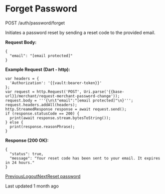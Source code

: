 # Forget Password

#### 

[](#post-auth-password-forget)

POST /auth/password/forget

Initiates a password reset by sending a reset code to the provided email.

**Request Body:**

```
{
  "email": "[email protected]"
}
```

**Example Request (Dart - http):**

```
var headers = {
  'Authorization': '{{vault:bearer-token}}'
};
var request = http.Request('POST', Uri.parse('{{base-url}}/merchant/request-merchant-password-change'));
request.body = '''{\n\t"email":"[email protected]"\n}''';
request.headers.addAll(headers);
http.StreamedResponse response = await request.send();
if (response.statusCode == 200) {
  print(await response.stream.bytesToString());
} else {
  print(response.reasonPhrase);
}
```

**Response (200 OK):**

```
{
  "status": true,
  "message": "Your reset code has been sent to your email. It expires in 24 hours."
}
```

[PreviousLogout](/xpress-wallet-api/authentication/logout)[NextReset password](/xpress-wallet-api/authentication/reset-password)

Last updated 1 month ago
